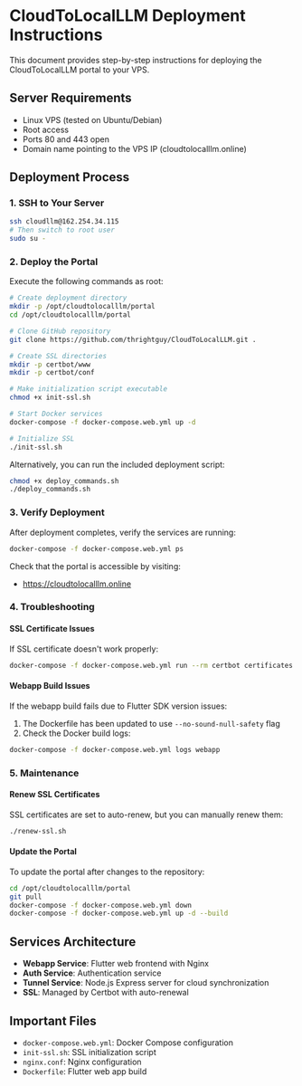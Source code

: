 # CloudToLocalLLM Deployment Instructions

This document provides step-by-step instructions for deploying the CloudToLocalLLM portal to your VPS.

## Server Requirements
- Linux VPS (tested on Ubuntu/Debian)
- Root access
- Ports 80 and 443 open
- Domain name pointing to the VPS IP (cloudtolocalllm.online)

## Deployment Process

### 1. SSH to Your Server
```bash
ssh cloudllm@162.254.34.115
# Then switch to root user
sudo su -
```

### 2. Deploy the Portal

Execute the following commands as root:

```bash
# Create deployment directory
mkdir -p /opt/cloudtolocalllm/portal
cd /opt/cloudtolocalllm/portal

# Clone GitHub repository
git clone https://github.com/thrightguy/CloudToLocalLLM.git .

# Create SSL directories
mkdir -p certbot/www
mkdir -p certbot/conf

# Make initialization script executable
chmod +x init-ssl.sh

# Start Docker services
docker-compose -f docker-compose.web.yml up -d

# Initialize SSL
./init-ssl.sh
```

Alternatively, you can run the included deployment script:

```bash
chmod +x deploy_commands.sh
./deploy_commands.sh
```

### 3. Verify Deployment

After deployment completes, verify the services are running:

```bash
docker-compose -f docker-compose.web.yml ps
```

Check that the portal is accessible by visiting:
- https://cloudtolocalllm.online

### 4. Troubleshooting

#### SSL Certificate Issues
If SSL certificate doesn't work properly:
```bash
docker-compose -f docker-compose.web.yml run --rm certbot certificates
```

#### Webapp Build Issues
If the webapp build fails due to Flutter SDK version issues:
1. The Dockerfile has been updated to use `--no-sound-null-safety` flag
2. Check the Docker build logs:
```bash
docker-compose -f docker-compose.web.yml logs webapp
```

### 5. Maintenance

#### Renew SSL Certificates
SSL certificates are set to auto-renew, but you can manually renew them:
```bash
./renew-ssl.sh
```

#### Update the Portal
To update the portal after changes to the repository:
```bash
cd /opt/cloudtolocalllm/portal
git pull
docker-compose -f docker-compose.web.yml down
docker-compose -f docker-compose.web.yml up -d --build
```

## Services Architecture

- **Webapp Service**: Flutter web frontend with Nginx
- **Auth Service**: Authentication service
- **Tunnel Service**: Node.js Express server for cloud synchronization
- **SSL**: Managed by Certbot with auto-renewal

## Important Files

- `docker-compose.web.yml`: Docker Compose configuration
- `init-ssl.sh`: SSL initialization script
- `nginx.conf`: Nginx configuration
- `Dockerfile`: Flutter web app build 